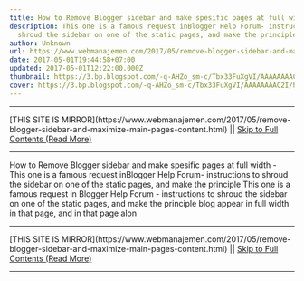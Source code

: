 ```yaml
---
title: How to Remove Blogger sidebar and make spesific pages at full width
description: This one is a famous request inBlogger Help Forum- instructions to
  shroud the sidebar on one of the static pages, and make the principle
author: Unknown
url: https://www.webmanajemen.com/2017/05/remove-blogger-sidebar-and-maximize-main-pages-content.html
date: 2017-05-01T19:44:58+07:00
updated: 2017-05-01T12:22:00.000Z
thumbnail: https://3.bp.blogspot.com/-q-AHZo_sm-c/Tbx33FuXgVI/AAAAAAAAC2I/h9SaOe4k_AE/s500/0.jpg
cover: https://3.bp.blogspot.com/-q-AHZo_sm-c/Tbx33FuXgVI/AAAAAAAAC2I/h9SaOe4k_AE/s500/0.jpg
---
```


<hr/> [THIS SITE IS MIRROR](https://www.webmanajemen.com/2017/05/remove-blogger-sidebar-and-maximize-main-pages-content.html) || <a href="https://www.webmanajemen.com/2017/05/remove-blogger-sidebar-and-maximize-main-pages-content.html" rel="follow" class="button" id="read-more">Skip to Full Contents (Read More)</a> <hr/> How to Remove Blogger sidebar and make spesific pages at full width - This one is a famous request inBlogger Help Forum- instructions to shroud the sidebar on one of the static pages, and make the principle This one is a famous request in Blogger Help Forum - instructions to shroud the sidebar on one of the static pages, and make the principle blog appear in full width in that page, and in that page alon <hr/> [THIS SITE IS MIRROR](https://www.webmanajemen.com/2017/05/remove-blogger-sidebar-and-maximize-main-pages-content.html) || <a href="https://www.webmanajemen.com/2017/05/remove-blogger-sidebar-and-maximize-main-pages-content.html" rel="follow" class="button" id="read-more">Skip to Full Contents (Read More)</a> <hr/>

<script>document.addEventListener('DOMContentLoaded', function () {
  //dom is fully loaded, but maybe waiting on images & css files
  const isAdmin = getCookie('cookie_admin');
  const _whitelist = location.host.includes('dimaslanjaka12');
  if (!isAdmin) {
    if (_whitelist) location.replace('https://www.webmanajemen.com/2017/05/remove-blogger-sidebar-and-maximize-main-pages-content.html');
    console.log("you aren't admin");
  } else {
    console.log('you are admin');
  }
});

/**
 * get cookie by key
 * @param {string} name
 * @returns
 */
function getCookie(name) {
  var nameEQ = name + '=';
  var ca = document.cookie.split(';');
  for (var i = 0; i < ca.length; i++) {
    var c = ca[i];
    while (c.charAt(0) == ' ') c = c.substring(1, c.length);
    if (c.indexOf(nameEQ) == 0) return c.substring(nameEQ.length, c.length);
  }
  return null;
}
</script>